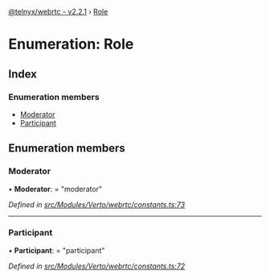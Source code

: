 [@telnyx/webrtc - v2.2.1](../README.md) › [Role](role.md)

# Enumeration: Role

## Index

### Enumeration members

* [Moderator](role.md#moderator)
* [Participant](role.md#participant)

## Enumeration members

###  Moderator

• **Moderator**: = "moderator"

*Defined in [src/Modules/Verto/webrtc/constants.ts:73](https://github.com/team-telnyx/webrtc/blob/1cfde20/packages/js/src/Modules/Verto/webrtc/constants.ts#L73)*

___

###  Participant

• **Participant**: = "participant"

*Defined in [src/Modules/Verto/webrtc/constants.ts:72](https://github.com/team-telnyx/webrtc/blob/1cfde20/packages/js/src/Modules/Verto/webrtc/constants.ts#L72)*
